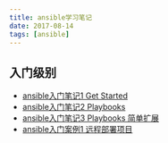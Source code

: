 ```yaml
---
title: ansible学习笔记
date: 2017-08-14
tags: [ansible]
---
```


## 入门级别

- [ansible入门笔记1 Get Started](/2017/08/08/ansible-2017-08-08-item-basic-get-started/)
- [ansible入门笔记2 Playbooks](/2017/08/08/ansible-2017-08-08-item-basic-playbooks/)
- [ansible入门笔记3 Playbooks 简单扩展](/2017/08/08/ansible-2017-08-08-item-basic-playbooks-ext/)
- [ansible入门案例1 远程部署项目](/2018/07/01/ansible-task1/)


